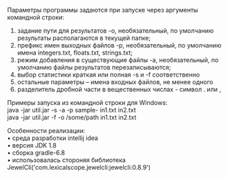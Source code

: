 Параметры программы задаются при запуске через аргументы командной строки:
1. задание пути для результатов -o, необязательный, по умолчанию результаты располагаются в текущей папке;
2. префикс имен выходных файлов -p, необязательный, по умолчанию имена integers.txt, floats.txt, strings.txt;
3. режим добавления в существующие файлы -a, необязательный, по умолчанию файлы результатов перезаписываются;
4. выбор статистики краткая или полная -s и -f соответственно
5. остальные параметры – имена входных файлов, не менее одного
6. разделитель дробной части в вещественных числах - символ . или ,

Примеры запуска из командной строки для Windows:  
java -jar util.jar -s -a -p sample- in1.txt in2.txt  
java -jar util.jar -f -o /some/path in1.txt in2.txt

Особенности реализации:  
• среда разработки intellij idea  
• версия JDK 1.8  
• сборка gradle-6.8  
• использовалась стороняя библиотека JewelCli('com.lexicalscope.jewelcli:jewelcli:0.8.9')  